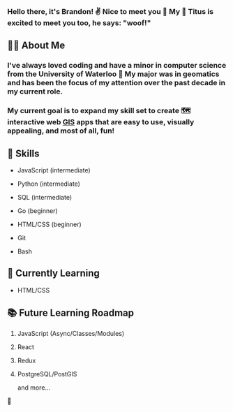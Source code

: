 ### Hello there, it's Brandon! :v: Nice to meet you :partying_face: My :dog: Titus is excited to meet you too, he says: "woof!"

## :blond_haired_man: About Me

### I've always loved coding and have a minor in computer science from the University of Waterloo :school: My major was in geomatics and has been the focus of my attention over the past decade in my current role.

### My current goal is to expand my skill set to create :world_map: interactive web [GIS](https://www.esri.com/en-us/what-is-gis/overview "What is GIS? | Geographic Information System Mapping Technology") apps that are easy to use, visually appealing, and most of all, fun!

## :mechanical_arm: Skills

* JavaScript (intermediate)

* Python (intermediate)

* SQL (intermediate)

* Go (beginner)

* HTML/CSS (beginner)

* Git

* Bash

## :open_book: Currently Learning

* HTML/CSS

## :books: Future Learning Roadmap

1. JavaScript (Async/Classes/Modules)

2. React

3. Redux

4. PostgreSQL/PostGIS

   and more...

:feet:
